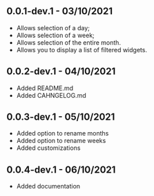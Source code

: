 ## 0.0.1-dev.1 - 03/10/2021

* Allows selection of a day;
* Allows selection of a week;
* Allows selection of the entire month.
* Allows you to display a list of filtered widgets.

## 0.0.2-dev.1 - 04/10/2021

* Added README.md 
* Added CAHNGELOG.md

## 0.0.3-dev.1 - 05/10/2021

* Added option to rename months
* Added option to rename weeks
* Added customizations

## 0.0.4-dev.1 - 06/10/2021

* Added documentation
